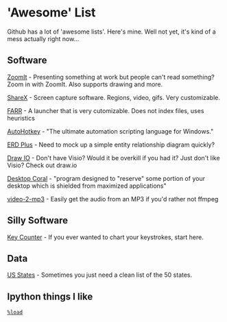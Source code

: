 # 'Awesome' List
Github has a lot of 'awesome lists'. Here's mine. Well not yet, it's kind of a mess actually right now...

## Software

[ZoomIt](https://docs.microsoft.com/en-us/sysinternals/downloads/zoomit) - Presenting something at work but people can't read something? Zoom in with ZoomIt. Also supports drawing and more.

[ShareX](https://getsharex.com/) - Screen capture software. Regions, video, gifs. Very customizable.

[FARR](https://www.donationcoder.com/software/mouser/popular-apps/farr) - A launcher that is very cutomizable. Does not index files, uses heuristics

[AutoHotkey](https://autohotkey.com/) - "The ultimate automation scripting language for Windows."

[ERD Plus](https://erdplus.com/#/standalone) - Need to mock up a simple entity relationship diagram quickly? 

[Draw IO](https://www.draw.io/) - Don't have Visio? Would it be overkill if you had it? Just don't like Visio? Check out draw.io

[Desktop Coral](http://www.donationcoder.com/software/mouser/other-windows-apps/desktopcoral) - "program designed to "reserve" some portion of your desktop which is shielded from maximized applications"

[video-2-mp3](http://www.dcmembers.com/skwire/download/video-2-mp3/) - Easily get the audio from an MP3 if you'd rather not ffmpeg

## Silly Software

[Key Counter](http://www.dcmembers.com/skwire/download/keycounter/) - If you ever wanted to chart your keystrokes, start here.

## Data

[US States](https://github.com/click-here/Awesome/blob/master/Data/50states.txt) - Sometimes you just need a clean list of the 50 states.

## Ipython things I like
[`%load`](https://ipython.readthedocs.io/en/stable/interactive/magics.html#magic-load)
